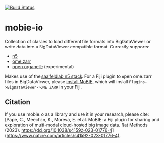 [![Build Status](https://github.com/mobie/mobie-io/actions/workflows/build.yml/badge.svg)](https://github.com/mobie/mobie-io/actions/workflows/build.yml)

# mobie-io

Collection of classes to load different file formats into BigDataViewer or write data into a BigDataViewer compatible
format. Currently supports:

- [n5](https://github.com/saalfeldlab/n5)
- [ome.zarr](https://ngff.openmicroscopy.org/latest/)
- [open organelle](https://openorganelle.janelia.org/) (experimental)

Makes use of the [saalfeldlab n5 stack](https://github.com/saalfeldlab). For a Fiji plugin to open ome.zarr files in
BigDataViewer, please [install MoBIE](https://github.com/mobie/mobie-viewer-fiji#install), which will
install `Plugins->BigDataViewer->OME ZARR` in your Fiji.


## Citation

If you use mobie.io as a library and use it in your research, please cite: 
[Pape, C., Meechan, K., Moreva, E. et al. MoBIE: a Fiji plugin for sharing and exploration of multi-modal cloud-hosted big image data. Nat Methods (2023). https://doi.org/10.1038/s41592-023-01776-4](https://www.nature.com/articles/s41592-023-01776-4).
